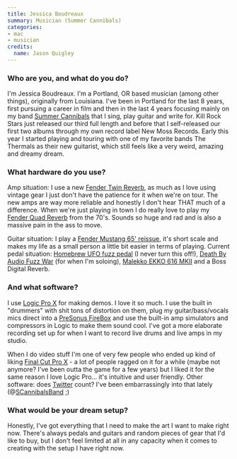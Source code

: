 ```yaml
---
title: Jessica Boudreaux
summary: Musician (Summer Cannibals)
categories:
- mac
- musician
credits:
  name: Jason Quigley
---
```


### Who are you, and what do you do?

I'm Jessica Boudreaux. I'm a Portland, OR based musician (among other things), originally from Louisiana. I've been in Portland for the last 8 years, first pursuing a career in film and then in the last 4 years focusing mainly on my band [Summer Cannibals](http://www.summercannibals.com/ "A band from Portland.") that I sing, play guitar and write for. Kill Rock Stars just released our third full length and before that I self-released our first two albums through my own record label New Moss Records. Early this year I started playing and touring with one of my favorite bands The Thermals as their new guitarist, which still feels like a very weird, amazing and dreamy dream.

### What hardware do you use?

Amp situation: I use a new [Fender Twin Reverb][twin-reverb], as much as I love using vintage gear I just don't have the patience for it when we're on tour. The new amps are way more reliable and honestly I don't hear THAT much of a difference. When we're just playing in town I do really love to play my [Fender Quad Reverb][quad-reverb] from the 70's. Sounds so huge and rad and is also a massive pain in the ass to move.

Guitar situation: I play a [Fender Mustang 65' reissue][mustang], it's short scale and makes my life as a small person a little bit easier in terms of playing. Current pedal situation: [Homebrew UFO fuzz pedal][ufo] (I never turn this off!), [Death By Audio Fuzz War][fuzz-war] (for when I'm soloing), [Malekko EKKO 616 MKII][ekko-616-mkii] and a Boss Digital Reverb.

### And what software?

I use [Logic Pro X][logic-pro] for making demos. I love it so much. I use the built in "drummers" with shit tons of distortion on them, plug my guitar/bass/vocals mics direct into a [PreSonus FireBox][firebox] and use the built-in amp simulators and compressors in Logic to make them sound cool. I've got a more elaborate recording set up for when I want to record live drums and live amps in my studio.

When I do video stuff I'm one of very few people who ended up kind of liking [Final Cut Pro X][final-cut-pro-x] - a lot of people ragged on it for a while (maybe not anymore? I've been outta the game for a few years) but I liked it for the same reason I love Logic Pro... it's intuitive and user friendly. Other software: does [Twitter][] count? I've been embarrassingly into that lately (@[SCannibalsBand](https://twitter.com/SCannibalsBand "The Summer Cannibals Twitter account.") ;) 

### What would be your dream setup?

Honestly, I've got everything that I need to make the art I want to make right now. There's always pedals and guitars and random pieces of gear that I'd like to buy, but I don't feel limited at all in any capacity when it comes to creating with the setup I have right now.

[ekko-616-mkii]: https://malekkoheavyindustry.com/product/ekko-616-mkii/ "A delay pedal."
[firebox]: https://www.presonus.com/products/FireBox "A FireWire recording interface."
[fuzz-war]: http://www.deathbyaudio.com/fuzzwar.html "A fuzz pedal."
[mustang]: https://en.wikipedia.org/wiki/Fender_Mustang "An electric guitar."
[quad-reverb]: http://www.vintageguitarandbass.com/fender/amplifier/Quad_Reverb.php "A guitar amp."
[twin-reverb]: https://en.wikipedia.org/wiki/Fender_Twin#Fender_Twin_Reverb "A guitar amp."
[ufo]: https://www.musicradar.com/reviews/guitars/homebrew-electronics-ufo-603192 "A fuzz pedal."
[final-cut-pro-x]: https://en.wikipedia.org/wiki/Final_Cut_Pro_X "A nonlinear video editor."
[logic-pro]: https://www.apple.com/logic-pro/ "A professional audio application for the Mac."
[twitter]: https://twitter.com/ "An online micro-blogging platform."
